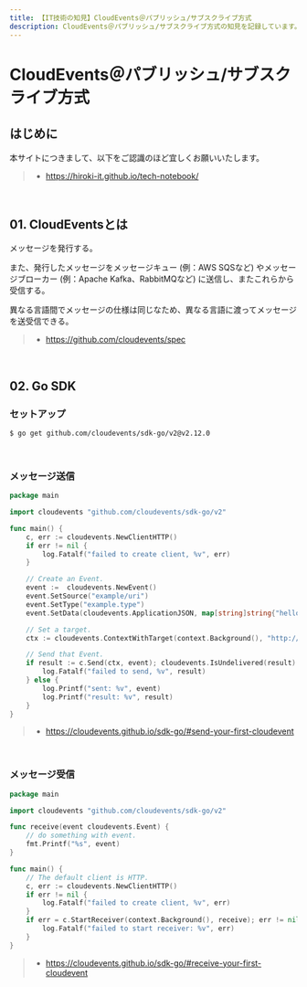 ```yaml
---
title: 【IT技術の知見】CloudEvents＠パブリッシュ/サブスクライブ方式
description: CloudEvents＠パブリッシュ/サブスクライブ方式の知見を記録しています。
---
```


# CloudEvents＠パブリッシュ/サブスクライブ方式

## はじめに

本サイトにつきまして、以下をご認識のほど宜しくお願いいたします。

> - https://hiroki-it.github.io/tech-notebook/

<br>

## 01. CloudEventsとは

メッセージを発行する。

また、発行したメッセージをメッセージキュー (例：AWS SQSなど) やメッセージブローカー (例：Apache Kafka、RabbitMQなど) に送信し、またこれらから受信する。

異なる言語間でメッセージの仕様は同じなため、異なる言語に渡ってメッセージを送受信できる。

> - https://github.com/cloudevents/spec

<br>

## 02. Go SDK

### セットアップ

```bash
$ go get github.com/cloudevents/sdk-go/v2@v2.12.0
```

<br>

### メッセージ送信

```go
package main

import cloudevents "github.com/cloudevents/sdk-go/v2"

func main() {
	c, err := cloudevents.NewClientHTTP()
	if err != nil {
		log.Fatalf("failed to create client, %v", err)
	}

	// Create an Event.
	event :=  cloudevents.NewEvent()
	event.SetSource("example/uri")
	event.SetType("example.type")
	event.SetData(cloudevents.ApplicationJSON, map[string]string{"hello": "world"})

	// Set a target.
	ctx := cloudevents.ContextWithTarget(context.Background(), "http://localhost:8080/")

	// Send that Event.
	if result := c.Send(ctx, event); cloudevents.IsUndelivered(result) {
		log.Fatalf("failed to send, %v", result)
	} else {
		log.Printf("sent: %v", event)
		log.Printf("result: %v", result)
	}
}
```

> - https://cloudevents.github.io/sdk-go/#send-your-first-cloudevent

<br>

### メッセージ受信

```go
package main

import cloudevents "github.com/cloudevents/sdk-go/v2"

func receive(event cloudevents.Event) {
	// do something with event.
    fmt.Printf("%s", event)
}

func main() {
	// The default client is HTTP.
	c, err := cloudevents.NewClientHTTP()
	if err != nil {
		log.Fatalf("failed to create client, %v", err)
	}
	if err = c.StartReceiver(context.Background(), receive); err != nil {
		log.Fatalf("failed to start receiver: %v", err)
	}
}
```

> - https://cloudevents.github.io/sdk-go/#receive-your-first-cloudevent

<br>

